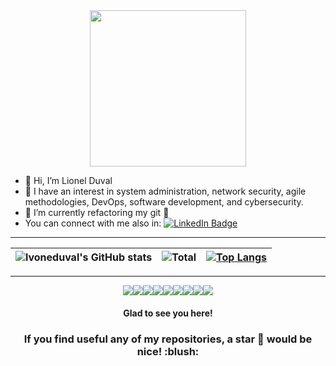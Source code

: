 <!--
**lvoneduval/lvoneduval** is a ✨ _special_ ✨ repository because its `README.md` (this file) appears on your GitHub profile.

Here are some ideas to get you started:

- 🔭 I’m currently working on ...
- 🌱 I’m currently learning ...
- 👯 I’m looking to collaborate on ...
- 🤔 I’m looking for help with ...
- 💬 Ask me about ...
- 📫 How to reach me: ...
- 😄 Pronouns: ...
- ⚡ Fun fact: ...
-->

<div id="header" align="center">
  <img src="https://media.giphy.com/media/lRLzrbhmh5pFf4jOga/giphy.gif" width="250"/>
</div>

- 👋 Hi, I’m Lionel Duval
- 👀 I have an interest in system administration, network security, agile methodologies, DevOps, software development, and cybersecurity.
- 🚧 I’m currently refactoring my git 🚧
- You can connect with me also in:
<a href="https://www.linkedin.com/in/lionel-duval-703958139/"><img src="https://img.shields.io/badge/LinkedIn-blue?logo=linkedin&logoColor=white" alt="LinkedIn Badge"/></a>


***
| ![lvoneduval's GitHub stats](https://github-readme-stats.vercel.app/api?username=lvoneduval&hide=stars,prs,issues,contribs&show_icons=true&theme=merko) |![Total](https://github-readme-streak-stats.herokuapp.com/?user=lvoneduval&theme=merko)|[![Top Langs](https://github-readme-stats.vercel.app/api/top-langs/?username=lvoneduval&layout=compact&theme=merko)](https://github.com/anuraghazra/github-readme-stats) |
|:-:|:-:|:-:|
---
<div align="center">
  <img src="https://img.shields.io/badge/-white?style=for-the-badge&logo=42&logoColor=black"><img src="https://img.shields.io/badge/-white?style=for-the-badge&logo=tryhackme&logoColor=black"/><img src="https://img.shields.io/badge/-white?style=for-the-badge&logo=rootme&logoColor=black"/><img src="https://img.shields.io/badge/-white?style=for-the-badge&logo=vmware&logoColor=black"/><img src="https://img.shields.io/badge/-white?style=for-the-badge&logo=cisco&logoColor=black"/><img src="https://img.shields.io/badge/-white?style=for-the-badge&logo=openai&logoColor=black"/><img src="https://img.shields.io/badge/-white?style=for-the-badge&logo=hackthebox&logoColor=black"/><img src="https://img.shields.io/badge/-white?style=for-the-badge&logo=microsoftazure&logoColor=black"/><img src="https://img.shields.io/badge/-white?style=for-the-badge&logo=kalilinux&logoColor=black"/>
</div>

<h4 align="center"> Glad to see you here! </h4>
<!--
<div align="center">
  <img alt="lvoneduval's visitors" src="https://komarev.com/ghpvc/?username=lvoneduval&color=red&style=flat&label=visitors" />
</div>
-->
<h3 align="center"> If you find useful any of my repositories, a star 🌟 would be nice! :blush: </h3>
